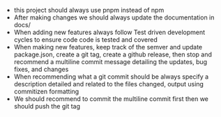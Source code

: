 - this project should always use pnpm instead of npm
- After making changes we should always update the documentation in docs/
- When adding new features always follow Test driven development cycles to ensure code code is tested and covered
- When making new features, keep track of the semver and update package.json, create a git tag, create a github release, then stop and recommend a multiline commit message detailing the updates, bug fixes, and changes
- When recommending what a git commit should be always specify a description detailed and related to the files changed, output using commitizen formatting
- We should recommend to commit the multiline commit first then we should push the git tag